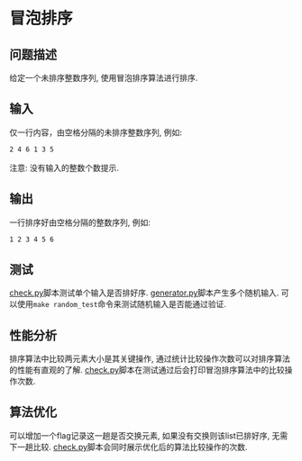 # 冒泡排序

## 问题描述

给定一个未排序整数序列, 使用冒泡排序算法进行排序.

## 输入

仅一行内容，由空格分隔的未排序整数序列, 例如:

```txt
2 4 6 1 3 5
```

注意: 没有输入的整数个数提示.

## 输出

一行排序好由空格分隔的整数序列, 例如:

```txt
1 2 3 4 5 6
```

## 测试

[check.py](./check.py)脚本测试单个输入是否排好序.
[generator.py](./generator.py)脚本产生多个随机输入.
可以使用`make random_test`命令来测试随机输入是否能通过验证.

## 性能分析

排序算法中比较两元素大小是其关键操作, 通过统计比较操作次数可以对排序算法的性能有直观的了解.
[check.py](./check.py)脚本在测试通过后会打印冒泡排序算法中的比较操作次数.

## 算法优化

可以增加一个flag记录这一趟是否交换元素, 如果没有交换则该list已排好序, 无需下一趟比较.
[check.py](./check.py)脚本会同时展示优化后的算法比较操作的次数.
